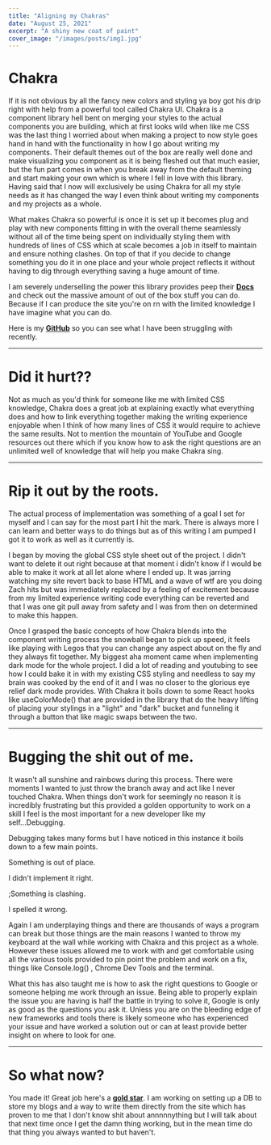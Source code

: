 ```yaml
---
title: "Aligning my Chakras"
date: "August 25, 2021"
excerpt: "A shiny new coat of paint"
cover_image: "/images/posts/img1.jpg"
---
```


# Chakra

If it is not obvious by all the fancy new colors and styling ya boy got his drip right with help from a powerful tool called Chakra UI. Chakra is a component library hell bent on merging your styles to the actual components you are building, which at first looks wild when like me CSS was the last thing I worried about when making a project to now style goes hand in hand with the functionality in how I go about writing my components. Their default themes out of the box are really well done and make visualizing you component as it is being fleshed out that much easier, but the fun part comes in when you break away from the default theming and start making your own which is where I fell in love with this library. Having said that I now will exclusively be using Chakra for all my style needs as it has changed the way I even think about writing my components and my projects as a whole.

What makes Chakra so powerful is once it is set up it becomes plug and play with new components fitting in with the overall theme seamlessly without all of the time being spent on individually styling them with hundreds of lines of CSS which at scale becomes a job in itself to maintain and ensure nothing clashes. On top of that if you decide to change something you do it in one place and your whole project reflects it without having to dig through everything saving a huge amount of time.

I am severely underselling the power this library provides peep their **[Docs](https://chakra-ui.com/docs/getting-started)** and check out the massive amount of out of the box stuff you can do. Because if I can produce the site you're on rn with the limited knowledge I have imagine what you can do.

Here is my **[GitHub](https://github.com/ZachCodedThat?tab=repositories)** so you can see what I have been struggling with recently.

---

# Did it hurt??

Not as much as you'd think for someone like me with limited CSS knowledge, Chakra does a great job at explaining exactly what everything does and how to link everything together making the writing experience enjoyable when I think of how many lines of CSS it would require to achieve the same results. Not to mention the mountain of YouTube and Google resources out there which if you know how to ask the right questions are an unlimited well of knowledge that will help you make Chakra sing.

---

# Rip it out by the roots.

The actual process of implementation was something of a goal I set for myself and I can say for the most part I hit the mark. There is always more I can learn and better ways to do things but as of this writing I am pumped I got it to work as well as it currently is.

I began by moving the global CSS style sheet out of the project. I didn't want to delete it out right because at that moment i didn't know if I would be able to make it work at all let alone where I ended up. It was jarring watching my site revert back to base HTML and a wave of wtf are you doing Zach hits but was immediately replaced by a feeling of excitement because from my limited experience writing code everything can be reverted and that I was one git pull away from safety and I was from then on determined to make this happen.

Once I grasped the basic concepts of how Chakra blends into the component writing process the snowball began to pick up speed, it feels like playing with Legos that you can change any aspect about on the fly and they always fit together. My biggest aha moment came when implementing dark mode for the whole project. I did a lot of reading and youtubing to see how I could bake it in with my existing CSS styling and needless to say my brain was cooked by the end of it and I was no closer to the glorious eye relief dark mode provides. With Chakra it boils down to some React hooks like useColorMode() that are provided in the library that do the heavy lifting of placing your stylings in a "light" and "dark" bucket and funneling it through a button that like magic swaps between the two.

---

# Bugging the shit out of me.

It wasn't all sunshine and rainbows during this process. There were moments I wanted to just throw the branch away and act like I never touched Chakra. When things don't work for seemingly no reason it is incredibly frustrating but this provided a golden opportunity to work on a skill I feel is the most important for a new developer like my self...Debugging.

Debugging takes many forms but I have noticed in this instance it boils down to a few main points.

Something is out of place.

I didn't implement it right.

;Something is clashing.

I spelled it wrong.

Again I am underplaying things and there are thousands of ways a program can break but those things are the main reasons I wanted to throw my keyboard at the wall while working with Chakra and this project as a whole. However these issues allowed me to work with and get comfortable using all the various tools provided to pin point the problem and work on a fix, things like Console.log() , Chrome Dev Tools and the terminal.

What this has also taught me is how to ask the right questions to Google or someone helping me work through an issue. Being able to properly explain the issue you are having is half the battle in trying to solve it, Google is only as good as the questions you ask it. Unless you are on the bleeding edge of new frameworks and tools there is likely someone who has experienced your issue and have worked a solution out or can at least provide better insight on where to look for one.

---

# So what now?

You made it! Great job here's a **[gold star](https://image.shutterstock.com/image-vector/christmas-star-isolated-on-white-600w-1920705410.jpg)**. I am working on setting up a DB to store my blogs and a way to write them directly from the site which has proven to me that I don't know shit about annnnnything but I will talk about that next time once I get the damn thing working, but in the mean time do that thing you always wanted to but haven't.
